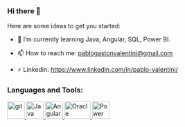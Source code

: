 ### Hi there 👋

Here are some ideas to get you started:

- 🌱 I’m currently learning Java, Angular, SQL, Power BI. 

- 📫 How to reach me: pablogastonvalentini@gmail.com

- ⚡ Linkedin: https://www.linkedin.com/in/pablo-valentini/

<h3 align="left">Languages and Tools:</h3>
<p align="left"> <a href="https://git-scm.com/" target="_blank"> <img src="https://www.vectorlogo.zone/logos/git-scm/git-scm-icon.svg" alt="git" width="40" height="40"/> </a> 
  <a href="https://www.java.com/es/" target="_blank"> <img src="https://www.vectorlogo.zone/logos/java/java-icon.svg" alt="Java" width="40" height="40"/> </a>
  <a href="https://angular.io/" target="_blank"> <img src="https://www.vectorlogo.zone/logos/angular/angular-icon.svg" alt="Angular" width="40" height="40"/> </a>
  <a href="https://www.oracle.com/ar/index.html" target="_blank"> <img src="https://www.vectorlogo.zone/logos/oracle/oracle-ar21.svg" alt="Oracle" width="60" height="40"/> </a>
  <a href="https://powerbi.microsoft.com/es-es/" target="_blank"> <img src="https://www.vectorlogo.zone/logos/microsoft_powerbi/microsoft_powerbi-icon.svg" alt="Power BI" width="40" height="40"/> </a>
</p>
